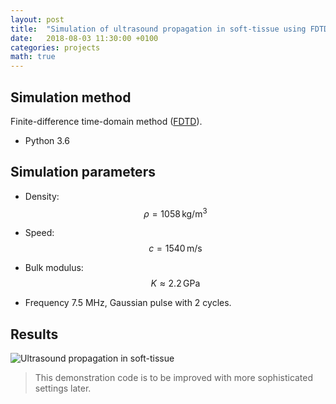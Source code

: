 ```yaml
---
layout: post
title:  "Simulation of ultrasound propagation in soft-tissue using FDTD method!"
date:   2018-08-03 11:30:00 +0100
categories: projects
math: true
---
```


## Simulation method

Finite-difference time-domain method ([FDTD](https://en.wikipedia.org/wiki/Finite-difference_time-domain_method)).

* Python 3.6

## Simulation parameters

* Density: $$\rho=1058\,\text{kg/m}^3$$

* Speed: $$c=1540\,\text{m/s}$$

* Bulk modulus: $$K\approx 2.2\,\text{GPa}$$

* Frequency 7.5 MHz, Gaussian pulse with 2 cycles.

## Results

![Ultrasound propagation in soft-tissue](/images/ultrasound_prop_tissue.gif)


> This demonstration code is to be improved with more sophisticated settings later. 


